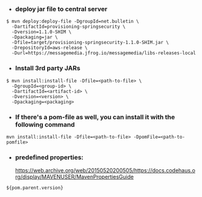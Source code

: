 - ### deploy jar file to central server
```
$ mvn deploy:deploy-file -DgroupId=net.bulletin \
  -DartifactId=provisioning-springsecurity \
  -Dversion=1.1.0-SHIM \
  -Dpackaging=jar \
  -Dfile=target/provisioning-springsecurity-1.1.0-SHIM.jar \
  -DrepositoryId=aws-release \
  -Durl=https://messagemedia.jfrog.io/messagemedia/libs-releases-local
```
- ### Install 3rd party JARs
```
$ mvn install:install-file -Dfile=<path-to-file> \
  -DgroupId=<group-id> \
  -DartifactId=<artifact-id> \
  -Dversion=<version> \
  -Dpackaging=<packaging>
```
- ### If there's a pom-file as well, you can install it with the following command
```
mvn install:install-file -Dfile=<path-to-file> -DpomFile=<path-to-pomfile>
```

- ### predefined properties:
  https://web.archive.org/web/20150520200505/https://docs.codehaus.org/display/MAVENUSER/MavenPropertiesGuide
```
${pom.parent.version}
```